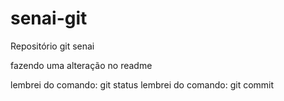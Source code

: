 # senai-git
Repositório git senai

fazendo uma alteração no readme

lembrei do comando: git status
lembrei do comando: git commit


